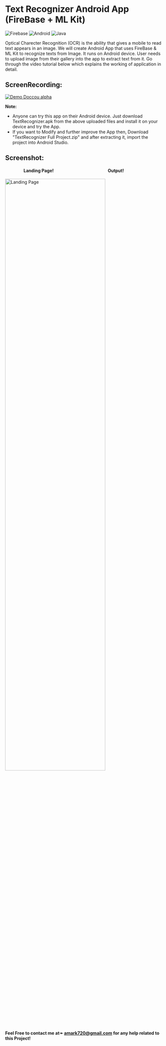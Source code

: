 # Text Recognizer Android App (FireBase + ML Kit)
<img alt="Firebase" src="https://img.shields.io/badge/firebase%20-%23039BE5.svg?&style=for-the-badge&logo=firebase"/> <img alt="Android" src="https://img.shields.io/badge/Android-3DDC84?style=for-the-badge&logo=android&logoColor=white" /> <img alt="Java" src="https://img.shields.io/badge/java-%23ED8B00.svg?&style=for-the-badge&logo=java&logoColor=white"/>

Optical Charecter Recognition (OCR) is the ability that gives a mobile to read text appears in an image. We will create Android App that uses FireBase & ML Kit to recognize texts from Image. It runs on Android device. User needs to upload image from their gallery into the app to extract text from it. Go through the video tutorial below which explains the working of application in detail.

## ScreenRecording:
[![Demo Doccou alpha](https://github.com/amark720/Computer-Vision-and-OpenCV-Projects/blob/main/Text%20Recognizer%20Android%20App%20(FireBase%20%2B%20AutoML)/App%20Demo%20Video.gif)](https://github.com/amark720/Computer-Vision-and-OpenCV-Projects/blob/main/Text%20Recognizer%20Android%20App%20(FireBase%20%2B%20AutoML)/App%20Demo%20Video.gif)

**Note:**
* Anyone can try this app on their Android device. Just download TextRecognizer.apk from the above uploaded files and install it on your device and try the App.
* If you want to Modify and further improve the App then, Download "TextRecognizer Full Project.zip" and after extracting it, import the project into Android Studio.


## Screenshot:

#### &emsp;&emsp;&emsp;&emsp; Landing Page! &emsp;&emsp;&emsp;&emsp;&emsp;&emsp;&emsp;&emsp;&emsp;&emsp;&emsp;&emsp; Output!
<img src="https://github.com/amark720/Computer-Vision-and-OpenCV-Projects/blob/main/Text%20Recognizer%20Android%20App%20(FireBase%20%2B%20AutoML)/ScreenShot.jpg" alt="Landing Page" height="70%" width="80%">


#### Feel Free to contact me at➛ amark720@gmail.com for any help related to this Project!
